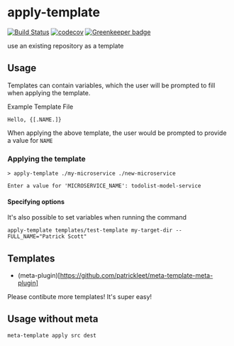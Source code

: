 # apply-template
[![Build Status](https://travis-ci.org/patrickleet/apply-template.svg?branch=master)](https://travis-ci.org/patrickleet/apply-template)
[![codecov](https://codecov.io/gh/patrickleet/meta-template/branch/master/graph/badge.svg)](https://codecov.io/gh/patrickleet/meta-template)
[![Greenkeeper badge](https://badges.greenkeeper.io/patrickleet/apply-template.svg)](https://greenkeeper.io/)

use an existing repository as a template

## Usage

Templates can contain variables, which the user will be prompted to fill when applying the template.

Example Template File
```
Hello, {[.NAME.]}
```

When applying the above template, the user would be prompted to provide a value for `NAME`

### Applying the template

```
> apply-template ./my-microservice ./new-microservice

Enter a value for 'MICROSERVICE_NAME': todolist-model-service
```

#### Specifying options
It's also possible to set variables when running the command
```
apply-template templates/test-template my-target-dir --FULL_NAME="Patrick Scott"
```


## Templates

* (meta-plugin)[https://github.com/patrickleet/meta-template-meta-plugin]

Please contibute more templates! It's super easy!

## Usage without meta

```
meta-template apply src dest
```
